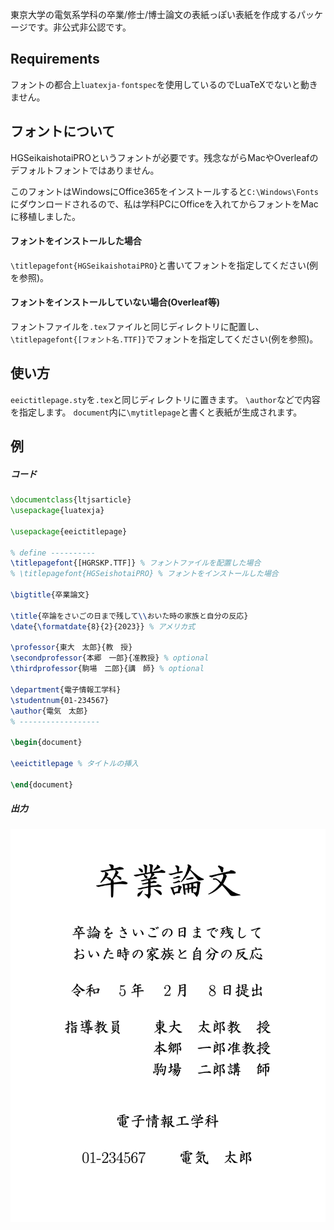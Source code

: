 東京大学の電気系学科の卒業/修士/博士論文の表紙っぽい表紙を作成するパッケージです。非公式非公認です。

## Requirements
フォントの都合上`luatexja-fontspec`を使用しているのでLuaTeXでないと動きません。

## フォントについて
HGSeikaishotaiPROというフォントが必要です。残念ながらMacやOverleafのデフォルトフォントではありません。

このフォントはWindowsにOffice365をインストールすると`C:\Windows\Fonts`にダウンロードされるので、私は学科PCにOfficeを入れてからフォントをMacに移植しました。

#### フォントをインストールした場合
`\titlepagefont{HGSeikaishotaiPRO}`と書いてフォントを指定してください(例を参照)。

#### フォントをインストールしていない場合(Overleaf等)
フォントファイルを`.tex`ファイルと同じディレクトリに配置し、`\titlepagefont{[フォント名.TTF]}`でフォントを指定してください(例を参照)。


## 使い方
`eeictitlepage.sty`を`.tex`と同じディレクトリに置きます。
`\author`などで内容を指定します。
`document`内に`\mytitlepage`と書くと表紙が生成されます。

## 例
##### コード
```tex
\documentclass{ltjsarticle}
\usepackage{luatexja}

\usepackage{eeictitlepage}

% define ----------
\titlepagefont{[HGRSKP.TTF]} % フォントファイルを配置した場合
% \titlepagefont{HGSeishotaiPRO} % フォントをインストールした場合

\bigtitle{卒業論文}

\title{卒論をさいごの日まで残して\\おいた時の家族と自分の反応}
\date{\formatdate{8}{2}{2023}} % アメリカ式

\professor{東大　太郎}{教　授}
\secondprofessor{本郷　一郎}{准教授} % optional
\thirdprofessor{駒場　二郎}{講　師} % optional

\department{電子情報工学科}
\studentnum{01-234567}
\author{電気　太郎}
% ------------------

\begin{document}

\eeictitlepage % タイトルの挿入

\end{document}
```

##### 出力
![](example.png)